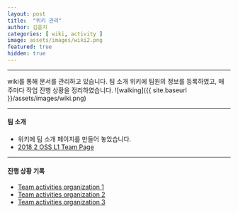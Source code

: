 ```yaml
---
layout: post
title:  "위키 관리"
author: 김윤지
categories: [ wiki, activity ]
image: assets/images/wiki2.png
featured: true
hidden: true
---
```


***
wiki를 통해 문서를 관리하고 있습니다.
팀 소개 위키에 팀원의 정보를 등록하였고, 매 주마다 작업 진행 상황을 정리하였습니다.
![walking]({{ site.baseurl }}/assets/images/wiki.png)

***
#### 팀 소개

- 위키에 팀 소개 페이지를 만들어 놓았습니다.
- [2018 2 OSS L1 Team Page](https://github.com/18-2-SKKU-OSS/2018-2-OSS-L1/wiki/2018-2-OSS-L1-Team-Page)

***
#### 진행 상황 기록


- [Team activities organization 1](https://github.com/18-2-SKKU-OSS/2018-2-OSS-L1/wiki/Team-activities-organization--1)
- [Team activities organization 2](https://github.com/18-2-SKKU-OSS/2018-2-OSS-L1/wiki/Team-activities-organization-2)
- [Team activities organization 3](https://github.com/18-2-SKKU-OSS/2018-2-OSS-L1/wiki/Team-activities-organization-3)

